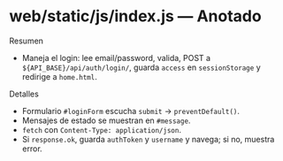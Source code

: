 # web/static/js/index.js — Anotado

Resumen

- Maneja el login: lee email/password, valida, POST a `${API_BASE}/api/auth/login/`, guarda `access` en `sessionStorage` y redirige a `home.html`.

Detalles

- Formulario `#loginForm` escucha `submit` → `preventDefault()`.
- Mensajes de estado se muestran en `#message`.
- `fetch` con `Content-Type: application/json`.
- Si `response.ok`, guarda `authToken` y `username` y navega; si no, muestra error.

